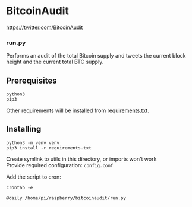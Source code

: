 # BitcoinAudit

https://twitter.com/BitcoinAudit

### run.py
Performs an audit of the total Bitcoin supply and tweets the current
block height and the current total BTC supply.

## Prerequisites
```
python3  
pip3
```
Other requirements will be installed from [requirements.txt](requirements.txt).

## Installing
```
python3 -m venv venv  
pip3 install -r requirements.txt  
```
Create symlink to utils in this directory, or imports won't work  
Provide required configuration: `config.conf` 

Add the script to cron:  
```
crontab -e  

@daily /home/pi/raspberry/bitcoinaudit/run.py
```
